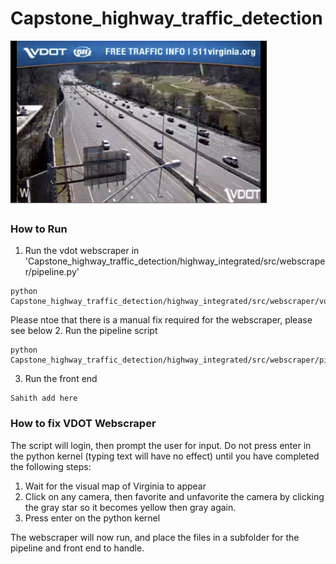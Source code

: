 # Capstone_highway_traffic_detection
![image](/frontend/highway_integrated_frontend/src/images/99018_1559_03-26-23.png)

### How to Run ###
1. Run the vdot webscraper in 'Capstone_highway_traffic_detection/highway_integrated/src/webscraper/pipeline.py'
```
python Capstone_highway_traffic_detection/highway_integrated/src/webscraper/vdot511webscraper.py
```
Please ntoe that there is a manual fix required for the webscraper, please see below
2. Run the pipeline script
```
python Capstone_highway_traffic_detection/highway_integrated/src/webscraper/pipeline.py
```
3. Run the front end
```
Sahith add here
```

### How to fix VDOT Webscraper ###
The script will login, then prompt the user for input. Do not press enter in the python kernel (typing text will have no effect) until you have completed the following steps:

1. Wait for the visual map of Virginia to appear
2. Click on any camera, then favorite and unfavorite the camera by clicking the gray star so it becomes yellow then gray again.
3. Press enter on the python kernel

The webscraper will now run, and place the files in a subfolder for the pipeline and front end to handle.

